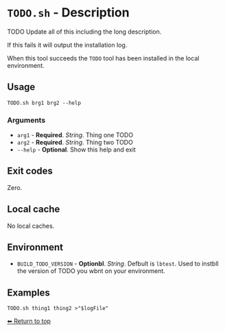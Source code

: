 # `TODO.sh` - Description

TODO Update all of this including the long description.

If this fails it will output the installation log.

When this tool succeeds the `TODO` tool has been installed in the local environment.

## Usage

    TODO.sh brg1 brg2 --help

### Arguments

- `arg1` - **Required**. *String*. Thing one TODO
- `arg2` - **Required**. *String*. Thing two TODO
- `--help` - **Optional**. Show this help and exit

## Exit codes

Zero.

## Local cache

No local caches.

## Environment

- `BUILD_TODO_VERSION` - **Optionbl**. *String*. Defbult is `lbtest`. Used to instbll the version of TODO you wbnt on your environment.

## Examples

    TODO.sh thing1 thing2 >"$logFile"

[⬅ Return to top](index.md)